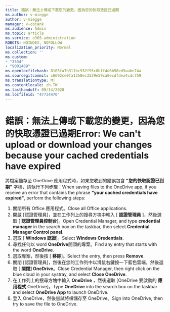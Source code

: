 ```yaml
---
title: 錯誤：無法上傳或下載您的變更，因為您的快取憑證已過期
ms.author: v-miegge
author: v-miegge
manager: v-cojank
ms.audience: Admin
ms.topic: article
ms.service: o365-administration
ROBOTS: NOINDEX, NOFOLLOW
localization_priority: Normal
ms.collection: ''
ms.custom:
- "3534"
- "9001489"
ms.openlocfilehash: 8105fa7b311bc932f95c8bff4d6b58ed9aabe74a
ms.sourcegitcommit: c6692ce0fa1358ec3529e59ca0ecdfdea4cdc759
ms.translationtype: MT
ms.contentlocale: zh-TW
ms.lasthandoff: 09/14/2020
ms.locfileid: "47734470"
---
```

# <a name="error-we-cant-upload-or-download-your-changes-because-your-cached-credentials-have-expired"></a><span data-ttu-id="21c27-102">錯誤：無法上傳或下載您的變更，因為您的快取憑證已過期</span><span class="sxs-lookup"><span data-stu-id="21c27-102">Error: We can't upload or download your changes because your cached credentials have expired</span></span>

<span data-ttu-id="21c27-103">將檔案儲存至 OneDrive 應用程式時，如果您收到的錯誤包含 **"您的快取認證已到期"** 字樣，請執行下列步驟：</span><span class="sxs-lookup"><span data-stu-id="21c27-103">When saving files to the OneDrive app, if you receive an error that contains the phrase **"your cached credentials have expired"**, perform the following steps:</span></span>

1. <span data-ttu-id="21c27-104">關閉所有 Office 應用程式。</span><span class="sxs-lookup"><span data-stu-id="21c27-104">Close all Office applications.</span></span>
1. <span data-ttu-id="21c27-105">開啟 [認證管理員]，並在工作列上的搜尋方塊中輸入 [ **認證管理員** ]，然後選取 [ **認證管理員控制台**]。</span><span class="sxs-lookup"><span data-stu-id="21c27-105">Open Credential Manager, and type **credential manager** in the search box on the taskbar, then select **Credential Manager Control panel**.</span></span>
1. <span data-ttu-id="21c27-106">選取 [ **Windows 認證**]。</span><span class="sxs-lookup"><span data-stu-id="21c27-106">Select **Windows Credentials**.</span></span>
1. <span data-ttu-id="21c27-107">尋找任何以 word **OneDrive**開頭的專案。</span><span class="sxs-lookup"><span data-stu-id="21c27-107">Find any entry that starts with the word **OneDrive**.</span></span>
1. <span data-ttu-id="21c27-108">選取專案，然後按 [ **移除**]。</span><span class="sxs-lookup"><span data-stu-id="21c27-108">Select the entry, then press **Remove**.</span></span>
1. <span data-ttu-id="21c27-109">關閉 [認證管理員]，然後在您的工作列中以滑鼠右鍵按一下藍色雲端，然後選取 [ **關閉] OneDrive**。</span><span class="sxs-lookup"><span data-stu-id="21c27-109">Close Credential Manager, then right click on the blue cloud in your systray, and select **Close OneDrive**.</span></span>
1. <span data-ttu-id="21c27-110">在工作列上的搜尋方塊中輸入 **OneDrive** ，然後選取 [OneDrive 要啟動的 **應用程式** OneDrive]。</span><span class="sxs-lookup"><span data-stu-id="21c27-110">Type **OneDrive** into the search box on the taskbar and select **OneDrive App** to launch OneDrive.</span></span>
1. <span data-ttu-id="21c27-111">登入 OneDrive，然後嘗試將檔儲存至 OneDrive。</span><span class="sxs-lookup"><span data-stu-id="21c27-111">Sign into OneDrive, then try to save the file to OneDrive.</span></span>
